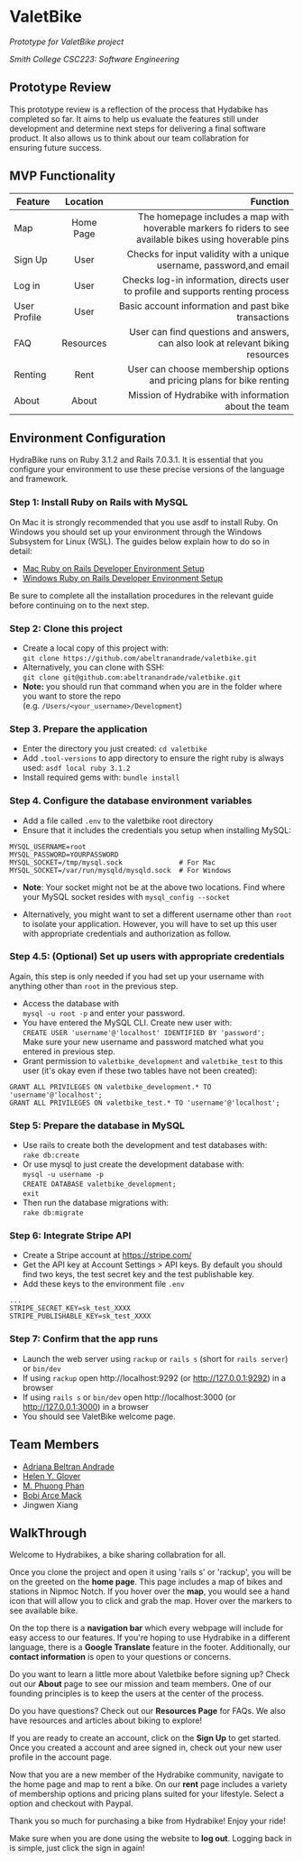 # ValetBike

*Prototype for ValetBike project*

*Smith College CSC223: Software Engineering*

## Prototype Review

This prototype review is a reflection of the process that Hydabike has completed so far. It aims to help us evaluate the features still under development and determine next steps for delivering a final software product. It also allows us to think about our team collabration for ensuring future success. 

## MVP Functionality

| Feature        | Location           | Function |
| ------------- |:-------------:| -----:|
| Map      | Home Page | The homepage includes a map with hoverable markers fo riders to see available bikes using hoverable pins|
| Sign Up     | User  |  Checks for input validity with a unique username, password,and email  |
| Log in |  User     | Checks log-in information, directs user to profile and supports renting process|
| User Profile |  User     | Basic account information and past bike transactions|
| FAQ | Resources     |  User can find questions and answers, can also look at relevant biking resources |
| Renting | Rent      |  User can choose membership options and pricing plans for bike renting |
| About | About     |   Mission of Hydrabike with information about the team |

## Environment Configuration

HydraBike runs on Ruby 3.1.2 and Rails 7.0.3.1. It is essential that you configure your environment to use these precise versions of the language and framework.

### Step 1: Install Ruby on Rails with MySQL

On Mac it is strongly recommended that you use asdf to install Ruby. On Windows you should set up your environment through the Windows Subsystem for Linux (WSL). The guides below explain how to do so in detail:

- [Mac Ruby on Rails Developer Environment Setup](https://github.com/abeltranandrade/valetbike/blob/master/notes/mac-setup.md)
- [Windows Ruby on Rails Developer Environment Setup](https://github.com/abeltranandrade/valetbike/blob/master/notes/windows-setup.md)

Be sure to complete all the installation procedures in the relevant guide before continuing on to the next step.

### Step 2: Clone this project

- Create a local copy of this project with:\
  `git clone https://github.com/abeltranandrade/valetbike.git`
- Alternatively, you can clone with SSH:\
  `git clone git@github.com:abeltranandrade/valetbike.git`
- **Note:** you should run that command when you are in the folder where you want to store the repo\
  (e.g. `/Users/<your_username>/Development`)

### Step 3. Prepare the application

- Enter the directory you just created: `cd valetbike`
- Add `.tool-versions` to app directory to ensure the right ruby is always used: `asdf local ruby 3.1.2`
- Install required gems with: `bundle install`

### Step 4. Configure the database environment variables

- Add a file called `.env` to the valetbike root directory
- Ensure that it includes the credentials you setup when installing MySQL:

```shell
MYSQL_USERNAME=root
MYSQL_PASSWORD=YOURPASSWORD
MYSQL_SOCKET=/tmp/mysql.sock              # For Mac
MYSQL_SOCKET=/var/run/mysqld/mysqld.sock  # For Windows
```

- **Note**: Your socket might not be at the above two locations. Find where your MySQL socket resides with `mysql_config --socket`

- Alternatively, you might want to set a different username other than `root` to isolate your application. However, you will have to set up this user with appropriate credentials and authorization as follow.

### Step 4.5: (Optional) Set up users with appropriate credentials

Again, this step is only needed if you had set up your username with anything other than `root` in the previous step.

- Access the database with\
`mysql -u root -p`
and enter your password.
- You have entered the MySQL CLI. Create new user with:\
`CREATE USER 'username'@'localhost' IDENTIFIED BY 'password';`\
Make sure your new username and password matched what you entered in previous step.
- Grant permission to `valetbike_development` and `valetbike_test` to this user (it's okay even if these two tables have not been created):

```shell
GRANT ALL PRIVILEGES ON valetbike_development.* TO 'username'@'localhost';
GRANT ALL PRIVILEGES ON valetbike_test.* TO 'username'@'localhost';
```

### Step 5: Prepare the database in MySQL

- Use rails to create both the development and test databases with:\
  `rake db:create`
- Or use mysql to just create the development database with:\
  `mysql -u username -p`\
  `CREATE DATABASE valetbike_development;`\
  `exit`
- Then run the database migrations with:\
  `rake db:migrate`

### Step 6: Integrate Stripe API

- Create a Stripe account at https://stripe.com/
- Get the API key at Account Settings > API keys. By default you should find two keys, the test secret key and the test publishable key.
- Add these keys to the environment file `.env`

```shell
...
STRIPE_SECRET_KEY=sk_test_XXXX
STRIPE_PUBLISHABLE_KEY=sk_test_XXXX
```

### Step 7: Confirm that the app runs

- Launch the web server using `rackup` or `rails s` (short for `rails server`) or `bin/dev`
- If using `rackup` open http://localhost:9292 (or http://127.0.0.1:9292) in a browser
- If using `rails s` or `bin/dev` open http://localhost:3000 (or http://127.0.0.1:3000) in a browser
- You should see ValetBike welcome page.

## Team Members

* [Adriana Beltran Andrade](https://github.com/abeltranandrade/valetbike)
* [Helen Y. Glover](https://github.com/hglovercode/hyrabike)
* [M. Phuong Phan](https://github.com/pmphan/valetbike)
* [Bobi Arce Mack](https://github.com/bobiamack/valetbike)
* Jingwen Xiang

## WalkThrough

Welcome to Hydrabikes, a bike sharing collabration for all. 

Once you clone the project and open it using 'rails s' or 'rackup', you will be on the greeted on the **home page**. This page includes a map of bikes and stations in Nipmoc Notch. If you hover over the **map**, you would see a hand icon that will allow you to click and grab the map. Hover over the markers to see available bike. 

On the top there is a **navigation bar** which every webpage will include for easy access to our features. If you're hoping to use Hydrabike in a different language, there is a **Google Translate** feature in the footer. Additionally, our **contact information** is open to your questions or concerns. 

Do you want to learn a little more about Valetbike before signing up? Check out our **About** page to see our mission and team members. One of our founding principles is to keep the users at the center of the process. 

Do you have questions? Check out our **Resources Page** for FAQs. We also have resources and articles about biking to explore!

If you are ready to create an account, click on the **Sign Up** to get started. Once you created a account and aree signed in, check out your new user profile in the account page.

Now that you are a new member of the Hydrabike community, navigate to the home page and map to rent a bike. On our **rent** page includes a variety of membership options and  pricing plans suited for your lifestyle. Select a option and checkout with Paypal. 

Thank you so much for purchasing a bike from Hydrabike! Enjoy your ride!

Make sure when you are done using the website to **log out**. Logging back in is simple, just click the sign in again!
